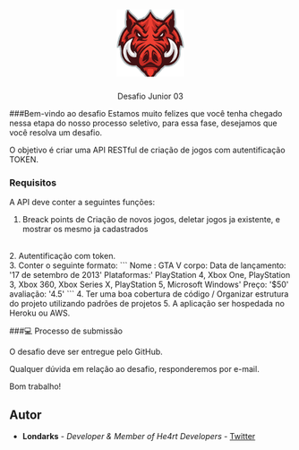<h1 align="center">
  <img src="./img/logo.png" alt="php" width="120">
</h1>
<p align="center">Desafio Junior 03</p>


###Bem-vindo ao desafio
Estamos muito felizes que você tenha chegado nessa etapa do nosso processo seletivo, para essa fase, desejamos que você resolva um desafio.

O objetivo é criar uma API RESTful de criação de jogos com autentificação TOKEN.
### Requisitos
A API deve conter a seguintes funções:

1. Breack points de Criação de novos jogos, deletar jogos ja existente, e mostrar os mesmo ja cadastrados
<br>
2. Autentificação com token.
<br>
3. Conter o seguinte formato:
```
Nome : GTA V
    corpo: 
    Data de lançamento: '17 de setembro de 2013'
    Plataformas:' PlayStation 4, Xbox One, PlayStation 3, Xbox 360, Xbox Series X, PlayStation 5, Microsoft Windows'
    Preço: '$50'
    avaliação: '4.5'
```
4. Ter uma boa cobertura de código / Organizar estrutura do projeto utilizando padrões de projetos
5. A aplicação ser hospedada no Heroku ou AWS.

###:computer: Processo de submissão
 
O desafio deve ser entregue pelo GitHub.

Qualquer dúvida em relação ao desafio, responderemos por e-mail.

Bom trabalho!

## Autor
- **Londarks** - _Developer & Member of He4rt Developers_ - [Twitter](https://twitter.com/londarks)